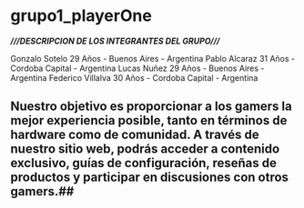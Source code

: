 # grupo1_playerOne

*****///DESCRIPCION DE LOS INTEGRANTES DEL GRUPO///*****

Gonzalo Sotelo 29 Años  - Buenos Aires - Argentina 
Pablo Alcaraz  31 Años  - Cordoba Capital - Argentina
Lucas Nuñez  29 Años  - Buenos Aires - Argentina 
Federico Villalva 30 Años - Cordoba Capital - Argentina
##  Nuestro objetivo es proporcionar a los gamers la mejor experiencia posible, tanto en términos de hardware como de comunidad. A través de nuestro sitio web, podrás acceder a contenido exclusivo, guías de configuración, reseñas de productos y participar en discusiones con otros gamers.##
